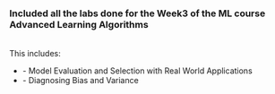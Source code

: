 <h3>Included all the labs done for the Week3 of the ML course Advanced Learning Algorithms</h3>
<br/>
This includes:
<ul>
  <li>- Model Evaluation and Selection with Real World Applications</li>
  <li>- Diagnosing Bias and Variance</li>
</ul>
